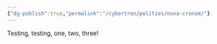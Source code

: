 ```yaml
---
{"dg-publish":true,"permalink":"/cybertron/polities/nova-cronum/"}
---
```

  
Testing, testing, one, two, three! 
